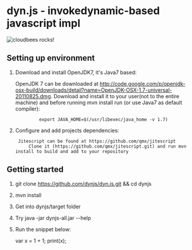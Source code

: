 # dyn.js - invokedynamic-based javascript impl

![cloudbees rocks!](http://static-www.cloudbees.com/images/badges/BuiltOnDEV.png)

Setting up environment
------------

1. Download and install OpenJDK7, it's Java7 based:

    OpenJDK 7 can be downloaded at http://code.google.com/p/openjdk-osx-build/downloads/detail?name=OpenJDK-OSX-1.7-universal-20110825.dmg.
		Download and install it to your user(not to the entire machine) and before running mvn install run (or use Java7 as default compiler):
		
		 		export JAVA_HOME=$(/usr/libexec/java_home -v 1.7)
		
2. Configure and add projects dependencies:

		Jitescript can be found at https://github.com/qmx/jitescript
			Clone it (https://github.com/qmx/jitescript.git) and run mvn install to build and add to your repository

Getting started
------------

1. git clone https://github.com/dynjs/dyn.js.git && cd dynjs
2. mvn install
3. Get into dynjs/target folder
4. Try java -jar dynjs-all.jar --help
5. Run the snippet below:

    var x = 1 + 1;
    print(x);
